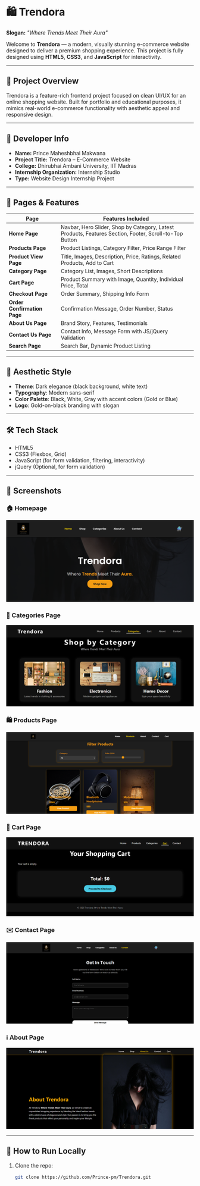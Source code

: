 # 🛍️ Trendora

**Slogan:** _"Where Trends Meet Their Aura"_

Welcome to **Trendora** — a modern, visually stunning e-commerce website designed to deliver a premium shopping experience. This project is fully designed using **HTML5**, **CSS3**, and **JavaScript** for interactivity.

---

## 🎯 Project Overview

Trendora is a feature-rich frontend project focused on clean UI/UX for an online shopping website. Built for portfolio and educational purposes, it mimics real-world e-commerce functionality with aesthetic appeal and responsive design.

---

## 👤 Developer Info

- **Name:** Prince Maheshbhai Makwana
- **Project Title:** Trendora – E-Commerce Website
- **College:** Dhirubhai Ambani University, IIT Madras
- **Internship Organization:** Internship Studio
- **Type:** Website Design Internship Project

---

## 📁 Pages & Features

| Page                        | Features Included                                                                                                                                     |
|----------------------------|--------------------------------------------------------------------------------------------------------------------------------------------------------|
| **Home Page**              | Navbar, Hero Slider, Shop by Category, Latest Products, Features Section, Footer, Scroll-to-Top Button                                                |
| **Products Page**          | Product Listings, Category Filter, Price Range Filter                                                                                                  |
| **Product View Page**      | Title, Images, Description, Price, Ratings, Related Products, Add to Cart                                                                              |
| **Category Page**          | Category List, Images, Short Descriptions                                                                                                              |
| **Cart Page**              | Product Summary with Image, Quantity, Individual Price, Total                                                                                          |
| **Checkout Page**          | Order Summary, Shipping Info Form                                                                                                                      |
| **Order Confirmation Page**| Confirmation Message, Order Number, Status                                                                                                              |
| **About Us Page**          | Brand Story, Features, Testimonials                                                                                                                     |
| **Contact Us Page**        | Contact Info, Message Form with JS/jQuery Validation                                                                                                    |
| **Search Page**            | Search Bar, Dynamic Product Listing                                                                                                                     |

---

## 🎨 Aesthetic Style

- **Theme**: Dark elegance (black background, white text)
- **Typography**: Modern sans-serif
- **Color Palette**: Black, White, Gray with accent colors (Gold or Blue)
- **Logo**: Gold-on-black branding with slogan

---

## 🛠️ Tech Stack

- HTML5
- CSS3 (Flexbox, Grid)
- JavaScript (for form validation, filtering, interactivity)
- jQuery (Optional, for form validation)

---

## 📸 Screenshots

### 🏠 Homepage
![Homepage](assets/screenshots/home.png)

### 📂 Categories Page
![Categories Page](assets/screenshots/categories.png)

### 🛍️ Products Page
![Products Page](assets/screenshots/products.png)

### 🛒 Cart Page
![Cart Page](assets/screenshots/cart.png)

### ✉️ Contact Page
![Contact Page](assets/screenshots/contact.png)

### ℹ️ About Page
![About Page](assets/screenshots/about.png)

---
## 🧾 How to Run Locally

1. Clone the repo:
   ```bash
   git clone https://github.com/Prince-pm/Trendora.git
